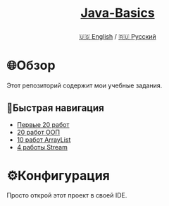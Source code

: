 <h1>
<p align="center">
<a href="https://github.com/GnomeShift/Java-basics" target="_blank" rel="noopener noreferrer">Java-Basics</a>
</p>
</h1>

<p align="center">
 <a href="/README.md">🇺🇸 English</a>
 /
  <a href="/README-ru.md">🇷🇺 Русский</a>
</p>

# 🌐Обзор
Этот репозиторий содержит мои учебные задания.

## 🚀Быстрая навигация
* [Первые 20 работ](/Tasks/First20/src)
* [20 работ ООП](/Tasks/OOP20/src)
* [10 работ ArrayList](/Tasks/ArrayList10/src)
* [4 работы Stream](/Tasks/Stream4/src)

# ⚙️Конфигурация
Просто открой этот проект в своей IDE.
